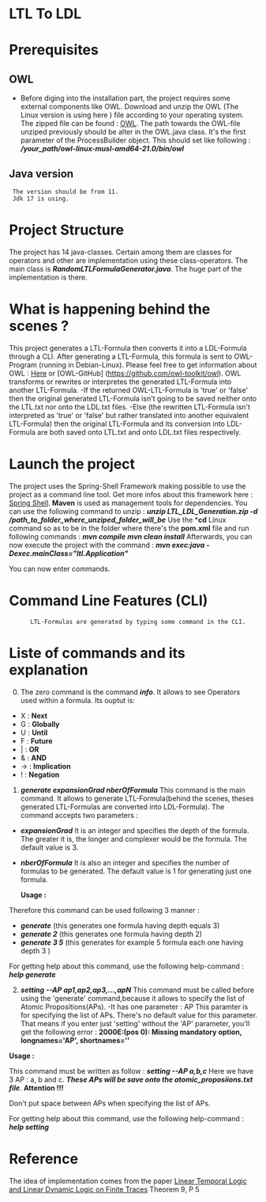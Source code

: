 # LTL To LDL
# Prerequisites
## OWL
- Before diging into the installation part, the project requires some external components like OWL.
Download and unzip the OWL (The Linux version  is using here ) file according to your operating system. The zipped file can be found : [OWL](https://owl.model.in.tum.de/).
The path towards the  OWL-file unziped previously should be alter   in the OWL.java class. It's the first parameter of the ProcessBuilder object.
This should set like following : ***/your_path/owl-linux-musl-amd64-21.0/bin/owl***


##  Java version
     The version should be from 11. 
     Jdk 17 is using.
# Project Structure
  The project has 14 java-classes. Certain among them are classes for operators and other are implementation using these class-operators.
  The main class is ***RandomLTLFormulaGenerator.java***. The huge part of the implementation is there.



# What is  happening  behind the scenes ?
This project generates a LTL-Formula then converts it  into a LDL-Formula through a CLI.
 After generating a LTL-Formula, this formula is sent to OWL-Program (running in Debian-Linux). Please feel free to get information about  OWL : [Here](https://owl.model.in.tum.de/) or [OWL-GitHub] 
 (https://github.com/owl-toolkit/owl).
OWL transforms or rewrites or interpretes  the generated LTL-Formula into another LTL-Formula.
-If the returned OWL-LTL-Formula is 'true' or 'false'  then 
the original generated LTL-Formula isn't going to be saved neither onto the LTL.txt nor onto the LDL.txt files.
-Else (the rewritten LTL-Formula isn't interpreted as 'true' or 'false' but rather translated into another equivalent LTL-Formula) then
the original LTL-Formula and its conversion into LDL-Formula are both saved onto LTL.txt and onto LDL.txt files respectively.

# Launch the project
The project uses the Spring-Shell Framework making possible to use the project as a command line tool. Get more infos about this framework here : [Spring Shell](https://spring.io/projects/spring-shell).
**Maven** is used as  management tools for dependencies. 
You can use the following command to unzip : ***unzip LTL_LDL_Generation.zip -d /path_to_folder_where_unziped_folder_will_be***
Use the ***cd** Linux command so as to be in the folder where there's the **pom.xml** file and run following commands :
***mvn compile***
***mvn clean install***
Afterwards, you can now execute the project with the command :     ***mvn exec:java -Dexec.mainClass="ltl.Application"***

You can now enter  commands.

# Command Line Features (CLI)
          LTL-Formulas are generated by typing some command in the CLI.
# Liste of commands and its explanation

0. The zero command is the command ***info***. It allows to see Operators used within a formula. Its ouptut is:
   
 * X : **Next**
 * G : **Globally**
 * U : **Until**
 * F : **Future**
 * | : **OR**
 * & : **AND**
 * -> : **Implication**
 * ! : **Negation**

   
1. ***generate expansionGrad nberOfFormula***
This command is the main command. It allows to generate LTL-Formula(behind the scenes, theses generated LTL-Formulas are converted into LDL-Formula).
The command accepts two parameters :
- ***expansionGrad***
It is an integer and specifies the depth of the formula. The greater it is, the longer and complexer would be the formula.
The default value is 3.
- ***nberOfFormula***
It is also  an integer and specifies the number of formulas to be generated.
The default value is 1 for generating just one formula.

  **Usage :**
  
Therefore this command can be used following 3 manner :
- ***generate***    (this generates one formula having depth equals 3)
- ***generate 2***  (this generates one formula having depth 2)
- ***generate 3 5*** (this generates for example  5 formula each one having depth 3 )

For getting help about this command, use the following help-command : ***help generate***

2. ***setting --AP ap1,ap2,ap3,...,apN***
This command must be called before using the 'generate' command,because it allows to specify the list of Atomic Propositions(APs).
-It has one parameter : AP
This paramter is for specifying the list of APs.
There's no default value for this parameter. That means if you enter just 'setting' without the 'AP' parameter, you'll get the following error : **2000E:(pos 0): Missing mandatory option, longnames='AP',                          shortnames=''**

**Usage :**

This command must be written as follow :
***setting --AP a,b,c***
Here we have 3 AP : a, b and c. ***These APs will be save onto the atomic_proposiions.txt file***.
**Attention !!!**

Don't put space between APs when specifying the list of APs.

For getting help about this command, use the following help-command : ***help setting***


# Reference

The idea of implementation comes from the paper [Linear Temporal Logic and Linear Dynamic Logic on Finite Traces](https://www.cs.rice.edu/~vardi/papers/ijcai13.pdf) Theorem 9, P 5
   
   
